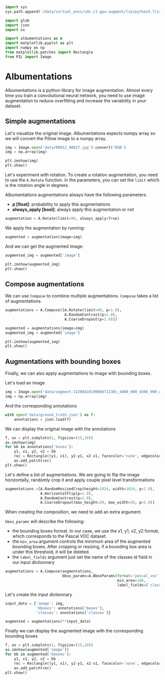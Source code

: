 

```python
import sys
sys.path.append('/data/virtual_envs/sdc-c1-gpu-augment/lib/python3.7/site-packages')
```


```python
import glob
import json
import os

import albumentations as A
import matplotlib.pyplot as plt
import numpy as np
from matplotlib.patches import Rectangle
from PIL import Image
```

# Albumentations

Albumentations is a python library for image augmentation. Almost every time you train a convolutional neural network, you need to use image augmentation to reduce overfitting and increase the variability in your dataset.

## Simple augmentations

Let's visualize the original image. Albumentations expects numpy array so we will convert the Pillow image to a numpy array.


```python
img = Image.open('data/00012_00027.jpg').convert('RGB')
img = np.array(img)
```


```python
plt.imshow(img)
plt.show()
```

Let's experiment with rotation. To create a rotation augmentation, you need to use the `A.Rotate` function. In the parameters, you can set the `limit` which is the rotation angle in degrees. 

Albumentations augmentations always have the following parameters:
* **p [float]**: probability to apply this augmentations
* **always_apply [bool]**: always apply this augmentation or not


```python
augmentation = A.Rotate(limit=90, always_apply=True)
```

We apply the augmentation by running:


```python
augmented = augmentation(image=img)
```

And we can get the augmented image:


```python
augmented_img = augmented['image']
```


```python
plt.imshow(augmented_img)
plt.show()
```

## Compose augmentations

We can use `Compose` to combine multiple augmentations. `Compose` takes a list of augmentations.


```python
augmentations = A.Compose([A.Rotate(limit=90, p=1.0), 
                           A.RandomContrast(p=1.0),
                           A.CoarseDropout(p=1.0)])
```


```python
augmented = augmentations(image=img)
augmented_img = augmented['image']
```


```python
plt.imshow(augmented_img)
plt.show()
```

## Augmentations with bounding boxes

Finally, we can also apply augmentations to image with bounding boxes.

Let's load an image


```python
img = Image.open('data/segment-12208410199966712301_4480_000_4500_000_with_camera_labels_83.png').convert('RGB')
img = np.array(img)
```

And the corresponding annotations


```python
with open('data/ground_truth.json') as f:
    annotations = json.load(f)
```

We can display the original image with the annotations


```python
f, ax = plt.subplots(1, figsize=(15,10))
ax.imshow(img)
for bb in annotations['boxes']:
    y1, x1, y2, x2 = bb
    rec = Rectangle((y1, x1), y2-y1, x2-x1, facecolor='none', edgecolor='r', linewidth=2)
    ax.add_patch(rec)
plt.show()
```

Let's define a list of augmentations. We are going to flip the image horizontally, randomly crop it and apply couple pixel level transformations


```python
augmentations =[A.RandomResizedCrop(height=1024, width=1024, p=1.0),
                A.HorizontalFlip(p=1.0),
                A.RandomContrast(p=1.0),
                A.CoarseDropout(max_height=30, max_width=30, p=1.0)]
```

When creating the composition, we need to add an extra argument. 

`bbox_params` will describe the following:
* the bounding boxes format. In our case, we use the x1, y1, x2, y2 format, which corresponds to the Pascal VOC dataset.
* the `min_area` argument controls the minimum area of the augmented bounding boxes. After cropping or resizing, if a bounding box area is under this threshold, it will be deleted.
* the `label_fields` argument just set the name of the classes id field in our input dictionnary


```python
augmentations = A.Compose(augmentations,
                          bbox_params=A.BboxParams(format='pascal_voc', 
                                                   min_area=100,
                                                   label_fields=['classes']))
```

Let's create the input dictionnary


```python
input_data = {'image': img,
              'bboxes': annotations['boxes'],
              'classes': annotations['classes']}
```


```python
augmented = augmentations(**input_data)
```

Finally we can display the augmented image with the corresponding bounding boxes


```python
f, ax = plt.subplots(1, figsize=(15,10))
ax.imshow(augmented['image'])
for bb in augmented['bboxes']:
    y1, x1, y2, x2 = bb
    rec = Rectangle((y1, x1), y2-y1, x2-x1, facecolor='none', edgecolor='r', linewidth=2)
    ax.add_patch(rec)
plt.show()
```
